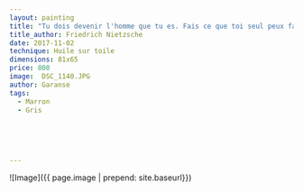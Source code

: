 ```yaml
---
layout: painting
title: "Tu dois devenir l'homme que tu es. Fais ce que toi seul peux faire. Deviens sans cesse celui que tu es, sois le maître et le sculpteur de toi-même." 
title_author: Friedrich Nietzsche  
date: 2017-11-02
technique: Huile sur toile 
dimensions: 81x65
price: 800
image:  DSC_1140.JPG
author: Garanse
tags:
  - Marron
  - Gris
  
  
  
  
  
---
```

![Image]({{ page.image | prepend: site.baseurl}})

